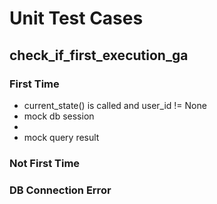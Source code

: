 # Unit Test Cases

## check_if_first_execution_ga

### First Time
- current_state() is called and user_id != None
- mock db session
- 
- mock query result
### Not First Time
### DB Connection Error
